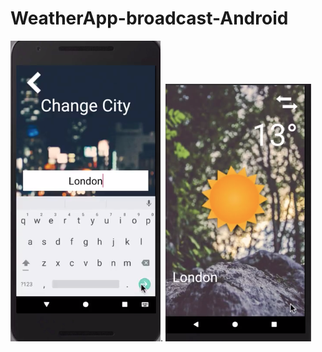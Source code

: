 # WeatherApp-broadcast-Android

![image](https://github.com/assemalturifi/WeatherApp-broadcast-Android/blob/master/Screen%20Shot%202018-12-13%20at%207.13.59%20PM.png).  ![image](https://github.com/assemalturifi/WeatherApp-broadcast-Android/blob/master/Screen%20Shot%202018-12-13%20at%207.14.11%20PM.png)
